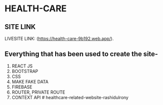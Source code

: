# HEALTH-CARE

## SITE LINK

LIVESITE LINK: (https://health-care-9b192.web.app/).

## Everything that has been used to create the site-

1. REACT JS
2. BOOTSTRAP
3. CSS
4. MAKE FAKE DATA
5. FIREBASE
6. ROUTER, PRIVATE ROUTE
7. CONTEXT API
#   h e a l t h c a r e - r e l a t e d - w e b s i t e - r a s h i d u l r o n y  
 
